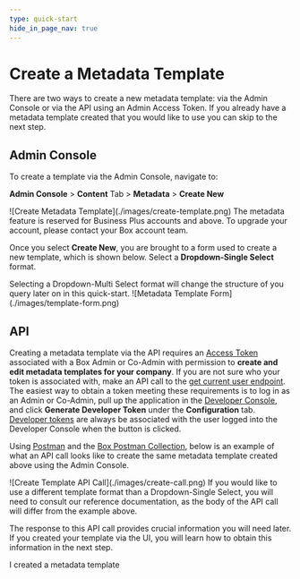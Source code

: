 ```yaml
---
type: quick-start
hide_in_page_nav: true
---
```


# Create a Metadata Template

There are two ways to create a new metadata template: via the Admin Console or
via the API using an Admin Access Token. If you already have a metadata template
created that you would like to use you can skip to the next step.

## Admin Console

To create a template via the Admin Console, navigate to: 

**Admin Console** > **Content** Tab > **Metadata** > **Create New**

<ImageFrame center>
    ![Create Metadata Template](./images/create-template.png)
</ImageFrame>

<Message warning>
  The metadata feature is reserved for Business Plus accounts and above. To
  upgrade your account, please contact your Box account team. 
</Message>

Once you select **Create New**, you are brought to a form used to create a new
template, which is shown below. Select a **Dropdown-Single Select** format. 

<Message warning>
Selecting a Dropdown-Multi Select format will change the structure of you query
later on in this quick-start.
</Message>

<ImageFrame center>
    ![Metadata Template Form](./images/template-form.png)
</ImageFrame>

## API

Creating a metadata template via the API requires an [Access Token][at]
associated with a Box Admin or Co-Admin with permission to 
**create and edit metadata templates for your company**. If you are not sure
who your token is associated with, make an API call to the 
[get current user endpoint][current-user]. The easiest way to obtain a token
meeting these requirements is to log in as an Admin or Co-Admin, pull up the
application in the [Developer Console][dc], and click 
**Generate Developer Token** under the **Configuration** tab. 
[Developer tokens][dt] are always be associated with the user logged into the
Developer Console when the button is clicked.

Using [Postman][postman] and the [Box Postman Collection][post-collab], below is
an example of what an API call looks like to create the same metadata template
created above using the Admin Console. 

<ImageFrame center>
    ![Create Template API Call](./images/create-call.png)
</ImageFrame>

<Message tip>
If you would like to use a different template format than a Dropdown-Single
Select, you will need to consult our reference documentation, as the body of the
API call will differ from the example above.
</Message>

The response to this API call provides crucial information you will need later.
If you created your template via the UI, you will learn how to obtain this
information in the next step.

<Next>I created a metadata template</Next>

[at]: g://authentication/tokens/
[current-user]: e://get-users-me/
[dc]: https://account.box.com/developers/console
[dt]: g://authentication/tokens/developer-tokens/
[postman]: https://postman.com/
[post-collab]: g://tooling/postman/
